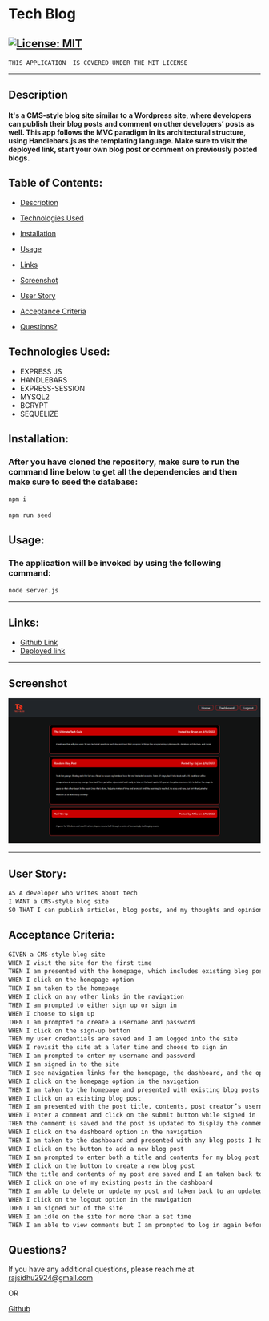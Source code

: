 # Tech Blog

  ## [![License: MIT](https://img.shields.io/badge/License-MIT-yellow.svg)](https://opensource.org/licenses/MIT)
    THIS APPLICATION  IS COVERED UNDER THE MIT LICENSE

---

## Description
#### It's a CMS-style blog site similar to a Wordpress site, where developers can publish their blog posts and comment on other developers’ posts as well. This app follows the MVC paradigm in its architectural structure, using Handlebars.js as the templating language. Make sure to visit the deployed link, start your own blog post or comment on previously posted blogs.

## Table of Contents:
  - [Description](#description)
  - [Technologies Used](#technologies-used)
  - [Installation](#installation)
  - [Usage](#usage)
  - [Links](#links)
  - [Screenshot](#screenshot)
  - [User Story](#user-story)
  - [Acceptance Criteria](#acceptance-criteria)

- [Questions?](#questions)

## Technologies Used:
- EXPRESS JS
- HANDLEBARS
- EXPRESS-SESSION 
- MYSQL2 
- BCRYPT
- SEQUELIZE

## Installation:
### After you have cloned the repository, make sure to run the command line below to get all the dependencies and then make sure to seed the database:

```
npm i

npm run seed
```

## Usage:
### The application will be invoked by using the following command:

```bash
node server.js
```
---
## Links:

- [Github Link](https://github.com/rajveer-s/Tech-blog)
- [Deployed link](https://protected-coast-45527.herokuapp.com/)

---
## Screenshot
![Screenshot](./public/img/TechBlog.png)

---

## User Story:
```md
AS A developer who writes about tech
I WANT a CMS-style blog site
SO THAT I can publish articles, blog posts, and my thoughts and opinions
```

## Acceptance Criteria:
```md
GIVEN a CMS-style blog site
WHEN I visit the site for the first time
THEN I am presented with the homepage, which includes existing blog posts if any have been posted; navigation links for the homepage and the dashboard; and the option to log in
WHEN I click on the homepage option
THEN I am taken to the homepage
WHEN I click on any other links in the navigation
THEN I am prompted to either sign up or sign in
WHEN I choose to sign up
THEN I am prompted to create a username and password
WHEN I click on the sign-up button
THEN my user credentials are saved and I am logged into the site
WHEN I revisit the site at a later time and choose to sign in
THEN I am prompted to enter my username and password
WHEN I am signed in to the site
THEN I see navigation links for the homepage, the dashboard, and the option to log out
WHEN I click on the homepage option in the navigation
THEN I am taken to the homepage and presented with existing blog posts that include the post title and the date created
WHEN I click on an existing blog post
THEN I am presented with the post title, contents, post creator’s username, and date created for that post and have the option to leave a comment
WHEN I enter a comment and click on the submit button while signed in
THEN the comment is saved and the post is updated to display the comment, the comment creator’s username, and the date created
WHEN I click on the dashboard option in the navigation
THEN I am taken to the dashboard and presented with any blog posts I have already created and the option to add a new blog post
WHEN I click on the button to add a new blog post
THEN I am prompted to enter both a title and contents for my blog post
WHEN I click on the button to create a new blog post
THEN the title and contents of my post are saved and I am taken back to an updated dashboard with my new blog post
WHEN I click on one of my existing posts in the dashboard
THEN I am able to delete or update my post and taken back to an updated dashboard
WHEN I click on the logout option in the navigation
THEN I am signed out of the site
WHEN I am idle on the site for more than a set time
THEN I am able to view comments but I am prompted to log in again before I can add, update, or delete comments
```

## Questions?
If you have any additional questions, please reach me at rajsidhu2924@gmail.com

OR
<br />

[Github](https://www.github.com/rajveer-s)


